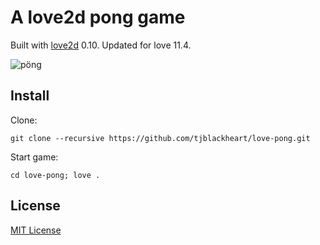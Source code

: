 # A love2d pong game

Built with [love2d](http://love2d.org) 0.10. Updated for love 11.4.

![pöng](pong.gif)

## Install

Clone:

```git clone --recursive https://github.com/tjblackheart/love-pong.git```

Start game:

```cd love-pong; love .```

## License

[MIT License](LICENSE.md)
